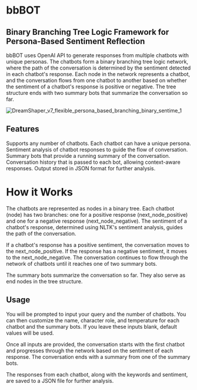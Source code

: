 # bbBOT
## Binary Branching Tree Logic Framework for Persona-Based Sentiment Reflection

bbBOT uses OpenAI API to generate responses from multiple chatbots with unique personas. The chatbots form a binary branching tree logic network, where the path of the conversation is determined by the sentiment detected in each chatbot's response. Each node in the network represents a chatbot, and the conversation flows from one chatbot to another based on whether the sentiment of a chatbot's response is positive or negative. The tree structure ends with two summary bots that summarize the conversation so far.

![DreamShaper_v7_flexible_persona_based_branching_binary_sentime_1](https://github.com/EveryOneIsGross/bbBOT/assets/23621140/61f8eb6d-6971-4b78-99a2-ba715696bb96)


## Features

Supports any number of chatbots.
Each chatbot can have a unique persona.
Sentiment analysis of chatbot responses to guide the flow of conversation.
Summary bots that provide a running summary of the conversation.
Conversation history that is passed to each bot, allowing context-aware responses.
Output stored in JSON format for further analysis.

# How it Works

The chatbots are represented as nodes in a binary tree. Each chatbot (node) has two branches: one for a positive response (next_node_positive) and one for a negative response (next_node_negative). The sentiment of a chatbot's response, determined using NLTK's sentiment analysis, guides the path of the conversation.

If a chatbot's response has a positive sentiment, the conversation moves to the next_node_positive. If the response has a negative sentiment, it moves to the next_node_negative. The conversation continues to flow through the network of chatbots until it reaches one of two summary bots.

The summary bots summarize the conversation so far. They also serve as end nodes in the tree structure.

## Usage

You will be prompted to input your query and the number of chatbots. You can then customize the name, character role, and temperature for each chatbot and the summary bots. If you leave these inputs blank, default values will be used.

Once all inputs are provided, the conversation starts with the first chatbot and progresses through the network based on the sentiment of each response. The conversation ends with a summary from one of the summary bots.

The responses from each chatbot, along with the keywords and sentiment, are saved to a JSON file for further analysis.
